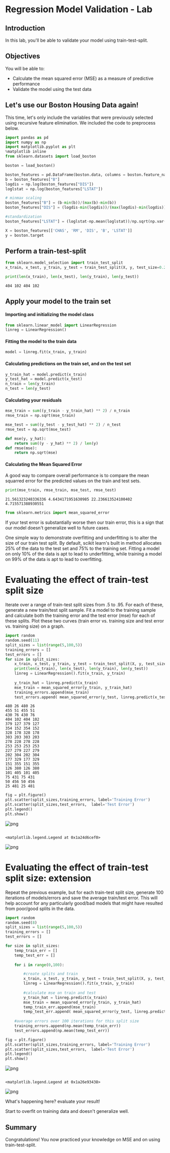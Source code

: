 
# Regression Model Validation - Lab

## Introduction

In this lab, you'll be able to validate your model using train-test-split.


## Objectives

You will be able to:

- Calculate the mean squared error (MSE) as a measure of predictive performance
- Validate the model using the test data


## Let's use our Boston Housing Data again!

This time, let's only include the variables that were previously selected using recursive feature elimination. We included the code to preprocess below.


```python
import pandas as pd
import numpy as np
import matplotlib.pyplot as plt
%matplotlib inline
from sklearn.datasets import load_boston

boston = load_boston()

boston_features = pd.DataFrame(boston.data, columns = boston.feature_names)
b = boston_features["B"]
logdis = np.log(boston_features["DIS"])
loglstat = np.log(boston_features["LSTAT"])

# minmax scaling
boston_features["B"] = (b-min(b))/(max(b)-min(b))
boston_features["DIS"] = (logdis-min(logdis))/(max(logdis)-min(logdis))

#standardization
boston_features["LSTAT"] = (loglstat-np.mean(loglstat))/np.sqrt(np.var(loglstat))
```


```python
X = boston_features[['CHAS', 'RM', 'DIS', 'B', 'LSTAT']]
y = boston.target
```

## Perform a train-test-split


```python
from sklearn.model_selection import train_test_split
x_train, x_test, y_train, y_test = train_test_split(X, y, test_size=0.2)
```


```python
print(len(x_train), len(x_test), len(y_train), len(y_test))
```

    404 102 404 102


## Apply your model to the train set

#### Importing and initializing the model class


```python
from sklearn.linear_model import LinearRegression
linreg = LinearRegression()
```

#### Fitting the model to the train data


```python
model = linreg.fit(x_train, y_train)
```

#### Calculating predictions on the train set, and on the test set


```python
y_train_hat = model.predict(x_train)
y_test_hat = model.predict(x_test)
n_train = len(y_train)
n_test = len(y_test)
```

#### Calculating your residuals


```python
mse_train = sum((y_train - y_train_hat) ** 2) / n_train
rmse_train = np.sqrt(mse_train)

mse_test = sum((y_test - y_test_hat) ** 2) / n_test
rmse_test = np.sqrt(mse_test)
```


```python
def mse(y, y_hat):
    return sum((y - y_hat) ** 2) / len(y)
def rmse(mse):
    return np.sqrt(mse)
```

#### Calculating the Mean Squared Error
A good way to compare overall performance is to compare the mean squarred error for the predicted values on the train and test sets.


```python
print(mse_train, rmse_train, mse_test, rmse_test)
```

    21.561323248336336 4.6434171951630985 22.236613524100402 4.715571388930551



```python
from sklearn.metrics import mean_squared_error
```

If your test error is substantially worse then our train error, this is a sign that our model doesn't generalize well to future cases.

One simple way to demonstrate overfitting and underfitting is to alter the size of our train test split. By default, scikit learn's built in method allocates 25% of the data to the test set and 75% to the training set. Fitting a model on only 10% of the data is apt to lead to underfitting, while training a model on 99% of the data is apt to lead to overfitting.

# Evaluating the effect of train-test split size

Iterate over a range of train-test split sizes from .5 to .95. For each of these, generate a new train/test split sample. Fit a model to the training sample and calculate both the training error and the test error (mse) for each of these splits. Plot these two curves (train error vs. training size and test error vs. training size) on a graph.


```python
import random
random.seed(11)
split_sizes = list(range(5,100,5))
training_errors = []
test_errors = []
for size in split_sizes: 
    x_train, x_test, y_train, y_test = train_test_split(X, y, test_size=size/100)
    print(len(x_train), len(x_test), len(y_train), len(y_test))
    linreg = LinearRegression().fit(x_train, y_train)
    
    y_train_hat = linreg.predict(x_train)
    mse_train = mean_squared_error(y_train, y_train_hat)
    training_errors.append(mse_train)
    test_errors.append( mean_squared_error(y_test, linreg.predict(x_test)))

```

    480 26 480 26
    455 51 455 51
    430 76 430 76
    404 102 404 102
    379 127 379 127
    354 152 354 152
    328 178 328 178
    303 203 303 203
    278 228 278 228
    253 253 253 253
    227 279 227 279
    202 304 202 304
    177 329 177 329
    151 355 151 355
    126 380 126 380
    101 405 101 405
    75 431 75 431
    50 456 50 456
    25 481 25 481



```python
fig = plt.figure()
plt.scatter(split_sizes,training_errors, label='Training Error')
plt.scatter(split_sizes,test_errors,  label='Test Error')
plt.legend()
plt.show()
```


![png](index_files/index_24_0.png)



```python

```




    <matplotlib.legend.Legend at 0x1a24d6cef0>




![png](index_files/index_25_1.png)


# Evaluating the effect of train-test split size: extension

Repeat the previous example, but for each train-test split size, generate 100 iterations of models/errors and save the average train/test error. This will help account for any particularly good/bad models that might have resulted from poor/good splits in the data. 


```python
import random
random.seed(8)
split_sizes = list(range(5,100,5))
training_errors = []
test_errors = []

for size in split_sizes:
    temp_train_err = []
    temp_test_err = []
    
    for i in range(0,100):

        #create splits and train
        x_train, x_test, y_train, y_test = train_test_split(X, y, test_size=size/100)
        linreg = LinearRegression().fit(x_train, y_train)
        
        #calculate mse on train and test
        y_train_hat = linreg.predict(x_train)
        mse_train = mean_squared_error(y_train, y_train_hat)
        temp_train_err.append(mse_train)
        temp_test_err.append( mean_squared_error(y_test, linreg.predict(x_test)))
    
    #average errors over 100 iterations for this split size
    training_errors.append(np.mean(temp_train_err))
    test_errors.append(np.mean(temp_test_err))
```


```python
fig = plt.figure()
plt.scatter(split_sizes,training_errors, label='Training Error')
plt.scatter(split_sizes,test_errors,  label='Test Error')
plt.legend()
plt.show()
```


![png](index_files/index_28_0.png)



```python

```




    <matplotlib.legend.Legend at 0x1a26e93438>




![png](index_files/index_29_1.png)


What's happening here? evaluate your result!

Start to overfit on training data and doesn't generalize well.

##  Summary 

Congratulations! You now practiced your knowledge on MSE and on using train-test-split.
